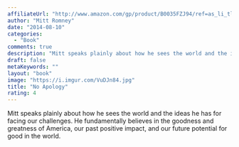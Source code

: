 ```yaml
---
affiliateUrl: "http://www.amazon.com/gp/product/B0035FZJ94/ref=as_li_tl?ie=UTF8&camp=1789&creative=390957&creativeASIN=B0035FZJ94&linkCode=as2&tag=jaktre-20&linkId=BBMRKOUTTTBBJOZS"
author: "Mitt Romney"
date: "2014-08-10"
categories:
  - "Book"
comments: true
description: "Mitt speaks plainly about how he sees the world and the ideas he has for facing our challenges.  He fundamentally believes in the goodness and greatne"
draft: false
metaKeywords: ""
layout: "book"
image: "https://i.imgur.com/VuDJn84.jpg"
title: "No Apology"
rating: 4
---
```


Mitt speaks plainly about how he sees the world and the ideas he has for facing our challenges.  He fundamentally believes in the goodness and greatness of America, our past positive impact, and our future potential for good in the world.
